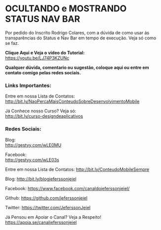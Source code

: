 # OCULTANDO e MOSTRANDO STATUS NAV BAR
Por pedido do Inscrito Rodrigo Colares, com a dúvida de como usar ás transparências do Status e Nav Bar em tempo de execução. Veja só como se faz.

<b>Clique Aqui e Veja o vídeo do Tutorial:</b><br>
https://youtu.be/LJ74P3KZUNc

<b>Qualquer dúvida, comentario ou sugestão, coloque aqui ou entre em<br>contato comigo pelas redes sociais.</b>

<h3>Links Importantes:</h3>

Entre em nossa Lista de Contatos:<br>
http://bit.ly/NaoPercaMaisConteudoSobreDesenvolvimentoMobile

Já Conhece nosso Curso? Veja só:<br>
http://bit.ly/curso-designdeaplicativos

<h3>Redes Sociais:</h3>

Blog:<br>
http://gestyy.com/wLE0MU

Facebook:<br>
http://gestyy.com/wLE03s

Entre em nossa Lista de Contatos:
http://bit.ly/ConteudoMobileSempre

Blog:
http://bit.ly/blogjeferssonjeiel

Facebook:
https://www.facebook.com/canaldojeferssonjeiel/

Github:
https://github.com/jeferssonjeiel

Twitter:
https://twitter.com/JeferssonJeiel

Já Pensou em Apoiar o Canal? Veja a Respeito!
https://apoia.se/canaljeferssonjeiel
